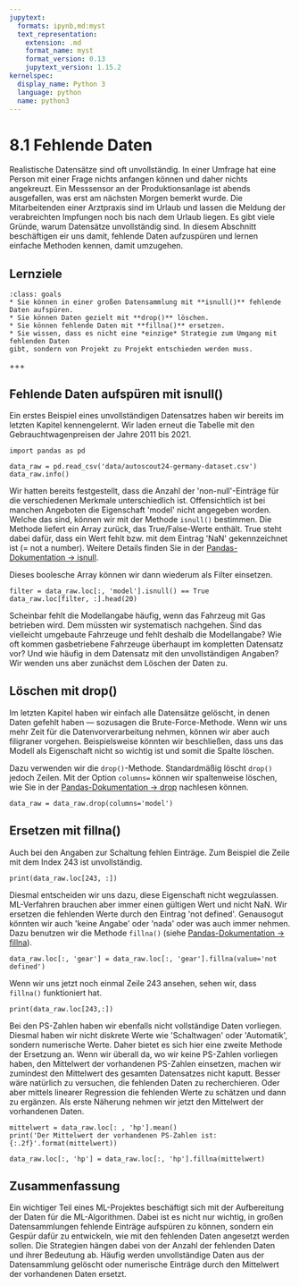 ```yaml
---
jupytext:
  formats: ipynb,md:myst
  text_representation:
    extension: .md
    format_name: myst
    format_version: 0.13
    jupytext_version: 1.15.2
kernelspec:
  display_name: Python 3
  language: python
  name: python3
---
```


# 8.1 Fehlende Daten

Realistische Datensätze sind oft unvollständig. In einer Umfrage hat eine Person
mit einer Frage nichts anfangen können und daher nichts angekreuzt. Ein
Messsensor an der Produktionsanlage ist abends ausgefallen, was erst am nächsten
Morgen bemerkt wurde. Die Mitarbeitenden einer Arztpraxis sind im Urlaub und
lassen die Meldung der verabreichten Impfungen noch bis nach dem Urlaub liegen.
Es gibt viele Gründe, warum Datensätze unvollständig sind. In diesem Abschnitt
beschäftigen eir uns damit, fehlende Daten aufzuspüren und lernen einfache
Methoden kennen, damit umzugehen.

## Lernziele

```{admonition} Lernziele
:class: goals
* Sie können in einer großen Datensammlung mit **isnull()** fehlende Daten aufspüren.
* Sie können Daten gezielt mit **drop()** löschen.
* Sie können fehlende Daten mit **fillna()** ersetzen.
* Sie wissen, dass es nicht eine *einzige* Strategie zum Umgang mit fehlenden Daten 
gibt, sondern von Projekt zu Projekt entschieden werden muss.
```

+++

## Fehlende Daten aufspüren mit isnull()

Ein erstes Beispiel eines unvollständigen Datensatzes haben wir bereits im
letzten Kapitel kennengelernt. Wir laden erneut die Tabelle mit den
Gebrauchtwagenpreisen der Jahre 2011 bis 2021.

```{code-cell} ipython3
import pandas as pd

data_raw = pd.read_csv('data/autoscout24-germany-dataset.csv')
data_raw.info()
```

Wir hatten bereits festgestellt, dass die Anzahl der 'non-null'-Einträge für die
verschiedenen Merkmale unterschiedlich ist. Offensichtlich ist bei manchen
Angeboten die Eigenschaft 'model' nicht angegeben worden. Welche das sind,
können wir mit der Methode `isnull()` bestimmen. Die Methode liefert ein Array
zurück, das True/False-Werte enthält. True steht dabei dafür, dass ein Wert
fehlt bzw. mit dem Eintrag 'NaN' gekennzeichnet ist (= not a number). Weitere
Details finden Sie in der [Pandas-Dokumentation →
isnull](https://pandas.pydata.org/docs/reference/api/pandas.isnull.html).

Dieses boolesche Array können wir dann wiederum als Filter einsetzen.

```{code-cell} ipython3
filter = data_raw.loc[:, 'model'].isnull() == True
data_raw.loc[filter, :].head(20)
```

Scheinbar fehlt die Modellangabe häufig, wenn das Fahrzeug mit Gas betrieben
wird. Dem müssten wir systematisch nachgehen. Sind das vielleicht umgebaute
Fahrzeuge und fehlt deshalb die Modellangabe? Wie oft kommen gasbetriebene
Fahrzeuge überhaupt im kompletten Datensatz vor? Und wie häufig in dem Datensatz
mit den unvollständigen Angaben? Wir wenden uns aber zunächst dem Löschen der
Daten zu.

## Löschen mit drop()

Im letzten Kapitel haben wir einfach alle Datensätze gelöscht, in denen Daten
gefehlt haben — sozusagen die Brute-Force-Methode. Wenn wir uns mehr Zeit für
die Datenvorverarbeitung nehmen, können wir aber auch filigraner vorgehen.
Beispielsweise könnten wir beschließen, dass uns das Modell als Eigenschaft
nicht so wichtig ist und somit die Spalte löschen.

Dazu verwenden wir die `drop()`-Methode. Standardmäßig löscht `drop()` jedoch
Zeilen. Mit der Option `columns=` können wir spaltenweise löschen, wie Sie in
der [Pandas-Dokumentation →
drop](https://pandas.pydata.org/docs/reference/api/pandas.DataFrame.drop.html)
nachlesen können.

```{code-cell} ipython3
data_raw = data_raw.drop(columns='model')
```

## Ersetzen mit fillna()

Auch bei den Angaben zur Schaltung fehlen Einträge. Zum Beispiel die Zeile mit
dem Index 243 ist unvollständig.

```{code-cell} ipython3
print(data_raw.loc[243, :])
```

Diesmal entscheiden wir uns dazu, diese Eigenschaft nicht wegzulassen.
ML-Verfahren brauchen aber immer einen gültigen Wert und nicht NaN. Wir ersetzen
die fehlenden Werte durch den Eintrag 'not defined'. Genausogut könnten wir auch
'keine Angabe' oder 'nada' oder was auch immer nehmen. Dazu benutzen wir die
Methode `fillna()` (siehe [Pandas-Dokumentation →
fillna](https://pandas.pydata.org/docs/reference/api/pandas.DataFrame.fillna.html)).

```{code-cell} ipython3
data_raw.loc[:, 'gear'] = data_raw.loc[:, 'gear'].fillna(value='not defined')
```

Wenn wir uns jetzt noch einmal Zeile 243 ansehen, sehen wir, dass `fillna()`
funktioniert hat.

```{code-cell} ipython3
print(data_raw.loc[243,:])
```

Bei den PS-Zahlen haben wir ebenfalls nicht vollständige Daten vorliegen.
Diesmal haben wir nicht diskrete Werte wie 'Schaltwagen' oder 'Automatik',
sondern numerische Werte. Daher bietet es sich hier eine zweite Methode der
Ersetzung an. Wenn wir überall da, wo wir keine PS-Zahlen vorliegen haben, den
Mittelwert der vorhandenen PS-Zahlen einsetzen, machen wir zumindest den
Mittelwert des gesamten Datensatzes nicht kaputt. Besser wäre natürlich zu
versuchen, die fehlenden Daten zu recherchieren. Oder aber mittels linearer
Regression die fehlenden Werte zu schätzen und dann zu ergänzen. Als erste
Näherung nehmen wir jetzt den Mittelwert der vorhandenen Daten.

```{code-cell} ipython3
mittelwert = data_raw.loc[: , 'hp'].mean()
print('Der Mittelwert der vorhandenen PS-Zahlen ist: {:.2f}'.format(mittelwert))

data_raw.loc[:, 'hp'] = data_raw.loc[:, 'hp'].fillna(mittelwert)
```

## Zusammenfassung

Ein wichtiger Teil eines ML-Projektes beschäftigt sich mit der Aufbereitung der
Daten für die ML-Algorithmen. Dabei ist es nicht nur wichtig, in großen
Datensammlungen fehlende Einträge aufspüren zu können, sondern ein Gespür dafür
zu entwickeln, wie mit den fehlenden Daten angesetzt werden sollen. Die
Strategien hängen dabei von der Anzahl der fehlenden Daten und ihrer Bedeutung
ab. Häufig werden unvollständige Daten aus der Datensammlung gelöscht oder
numerische Einträge durch den Mittelwert der vorhandenen Daten ersetzt.
